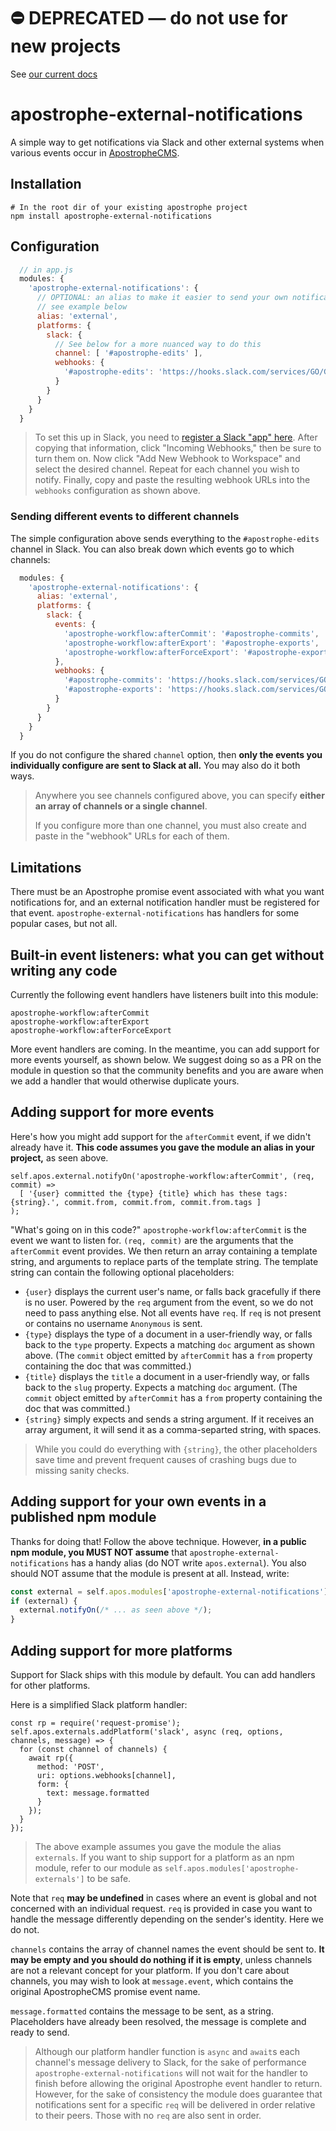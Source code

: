 # ⛔️ **DEPRECATED** — do not use for new projects

See [our current docs](https://docs.apostrophecms.org/)

# apostrophe-external-notifications

A simple way to get notifications via Slack and other external systems when various events occur in [ApostropheCMS](https://apostrophecms.org).

## Installation

```
# In the root dir of your existing apostrophe project
npm install apostrophe-external-notifications
```

## Configuration

```javascript
  // in app.js
  modules: {
    'apostrophe-external-notifications': {
      // OPTIONAL: an alias to make it easier to send your own notifications,
      // see example below
      alias: 'external',
      platforms: {
        slack: {
          // See below for a more nuanced way to do this
          channel: [ '#apostrophe-edits' ],
          webhooks: {
            '#apostrophe-edits': 'https://hooks.slack.com/services/GO/GET-YOUR-OWN'
          }
        }
      }
    }
  }
```

> To set this up in Slack, you need to [register a Slack "app" here](https://api.slack.com/apps?new_app=1). After copying that information, click "Incoming Webhooks," then be sure to turn them on. Now click "Add New Webhook to Workspace" and select the desired channel. Repeat for each channel you wish to notify. Finally, copy and paste the resulting webhook URLs into the `webhooks` configuration as shown above.

### Sending different events to different channels

The simple configuration above sends everything to the `#apostrophe-edits` channel in Slack. You can also break down which events go to which channels:

```javascript
  modules: {
    'apostrophe-external-notifications': {
      alias: 'external',
      platforms: {
        slack: {
          events: {
            'apostrophe-workflow:afterCommit': '#apostrophe-commits',
            'apostrophe-workflow:afterExport': '#apostrophe-exports',
            'apostrophe-workflow:afterForceExport': '#apostrophe-exports'
          },
          webhooks: {
            '#apostrophe-commits': 'https://hooks.slack.com/services/GO/GET-YOUR-OWN-1',
            '#apostrophe-exports': 'https://hooks.slack.com/services/GO/GET-YOUR-OWN-2'
          }
        }
      }
    }
  }
```

If you do not configure the shared `channel` option, then **only the events you individually configure are sent to Slack at all.** You may also do it both ways.

> Anywhere you see channels configured above, you can specify **either an array of channels or a single channel**.
> 
> If you configure more than one channel, you must also create and paste in the "webhook" URLs for each of them.

## Limitations

There must be an Apostrophe promise event associated with what you want notifications for, and an external notification handler must be registered for that event. `apostrophe-external-notifications` has handlers for some popular cases, but not all.

## Built-in event listeners: what you can get without writing any code

Currently the following event handlers have listeners built into this module:

```
apostrophe-workflow:afterCommit
apostrophe-workflow:afterExport
apostrophe-workflow:afterForceExport
```

More event handlers are coming. In the meantime, you can add support for more events yourself, as shown below. We suggest doing so as a PR on the module in question so that the community benefits and you are aware when we add a handler that would otherwise duplicate yours.

## Adding support for more events

Here's how you might add support for the `afterCommit` event, if we didn't already have it. **This code assumes you gave the module an alias in your project,** as seen above.

```
self.apos.external.notifyOn('apostrophe-workflow:afterCommit', (req, commit) => 
  [ '{user} committed the {type} {title} which has these tags: {string}.', commit.from, commit.from, commit.from.tags ]
);
```

"What's going on in this code?" `apostrophe-workflow:afterCommit` is the event we want to listen for. `(req, commit)` are the arguments that the `afterCommit` event provides. We then return an array containing a template string, and arguments to replace parts of the template string. The template string can contain the following optional placeholders:

* `{user}` displays the current user's name, or falls back gracefully if there is no user. Powered by the `req` argument from the event, so we do not need to pass anything else. Not all events have `req`. If `req` is not present or contains no username `Anonymous` is sent.
* `{type}` displays the type of a document in a user-friendly way, or falls back to the `type` property. Expects a matching `doc` argument as shown above. (The `commit` object emitted by `afterCommit` has a `from` property containing the doc that was committed.)
* `{title}` displays the `title` a document in a user-friendly way, or falls back to the `slug` property. Expects a matching `doc` argument. (The `commit` object emitted by `afterCommit` has a `from` property containing the doc that was committed.)
* `{string}` simply expects and sends a string argument. If it receives an array argument, it will send it as a comma-separted string, with spaces.

> While you could do everything with `{string}`, the other placeholders save time and prevent frequent causes of crashing bugs due to missing sanity checks.

## Adding support for your own events in a published npm module

Thanks for doing that! Follow the above technique. However, **in a public npm module, you MUST NOT assume** that `apostrophe-external-notifications` has a handy alias (do NOT write `apos.external`). You also should NOT assume that the module is present at all. Instead, write:

```javascript
const external = self.apos.modules['apostrophe-external-notifications'];
if (external) {
  external.notifyOn(/* ... as seen above */);
}
```

## Adding support for more platforms

Support for Slack ships with this module by default. You can add handlers for other platforms.

Here is a simplified Slack platform handler:

```
const rp = require('request-promise');
self.apos.externals.addPlatform('slack', async (req, options, channels, message) => {
  for (const channel of channels) {
    await rp({
      method: 'POST',
      uri: options.webhooks[channel],
      form: {
        text: message.formatted
      }
    });
  }
});
```

> The above example assumes you gave the module the alias `externals`. If you want to ship support for a platform as an npm module, refer to our module as `self.apos.modules['apostrophe-externals']` to be safe.

Note that `req` **may be undefined** in cases where an event is global and not concerned with an individual request. `req` is provided in case you want to handle the message differently depending on the sender's identity. Here we do not.

`channels` contains the array of channel names the event should be sent to. **It may be empty and you should do nothing if it is empty**, unless channels are not a relevant concept for your platform. If you don't care about channels, you may wish to look at `message.event`, which contains the original ApostropheCMS promise event name.

`message.formatted` contains the message to be sent, as a string. Placeholders have already been resolved, the message is complete and ready to send.

> Although our platform handler function is `async` and `await`s each channel's message delivery to Slack, for the sake of performance `apostrophe-external-notifications` will not wait for the handler to finish before allowing the original Apostrophe event handler to return. However, for the sake of consistency the module does guarantee that notifications sent for a specific `req` will be delivered in order relative to their peers. Those with no `req` are also sent in order.

